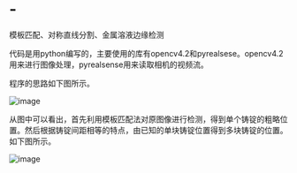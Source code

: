 # -
模板匹配、对称直线分割、金属溶液边缘检测

代码是用python编写的，主要使用的库有opencv4.2和pyrealsese。opencv4.2用来进行图像处理，pyrealsense用来读取相机的视频流。

程序的思路如下图所示。




![image](https://github.com/WJ75090983/Boundary-localization-method-of-ingot-metal-combining-template-matching-and-symmetric-straight-line/blob/master/1.jpg)



从图中可以看出，首先利用模板匹配法对原图像进行检测，得到单个铸锭的粗略位置。然后根据铸锭间距相等的特点，由已知的单块铸锭位置得到多块铸锭的位置。如下图所示。




![image](https://github.com/WJ75090983/Boundary-localization-method-of-ingot-metal-combining-template-matching-and-symmetric-straight-line/blob/master/2.jpg)

















